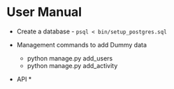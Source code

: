 # User Manual

* Create a database - `psql < bin/setup_postgres.sql`
* Management commands to add Dummy data
    * python manage.py add_users
    * python manage.py add_activity
    
* API
    * 